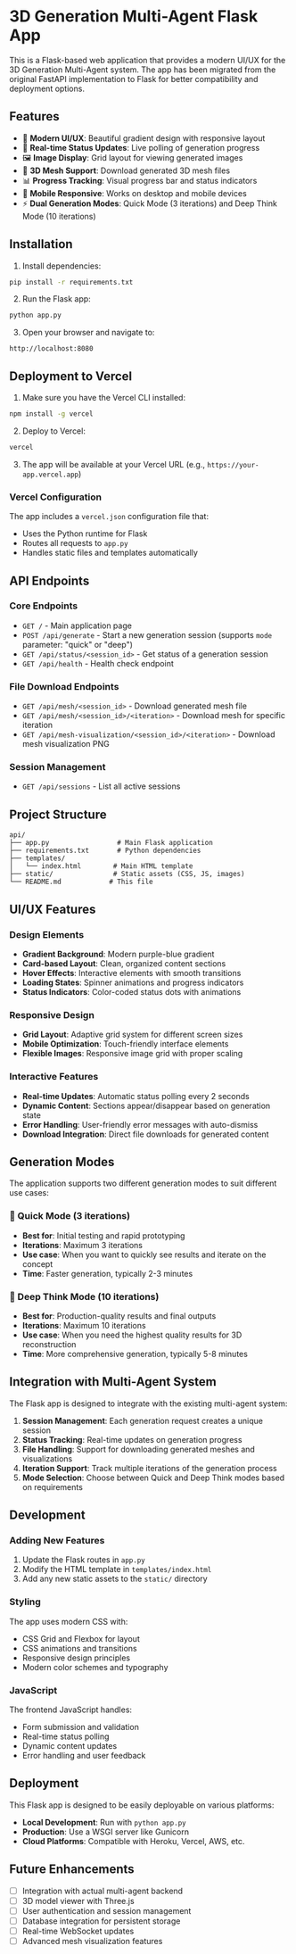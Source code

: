 # 3D Generation Multi-Agent Flask App

This is a Flask-based web application that provides a modern UI/UX for the 3D Generation Multi-Agent system. The app has been migrated from the original FastAPI implementation to Flask for better compatibility and deployment options.

## Features

- 🎨 **Modern UI/UX**: Beautiful gradient design with responsive layout
- 🚀 **Real-time Status Updates**: Live polling of generation progress
- 🖼️ **Image Display**: Grid layout for viewing generated images
- 🔲 **3D Mesh Support**: Download generated 3D mesh files
- 📊 **Progress Tracking**: Visual progress bar and status indicators
- 📱 **Mobile Responsive**: Works on desktop and mobile devices
- ⚡ **Dual Generation Modes**: Quick Mode (3 iterations) and Deep Think Mode (10 iterations)

## Installation

1. Install dependencies:
```bash
pip install -r requirements.txt
```

2. Run the Flask app:
```bash
python app.py
```

3. Open your browser and navigate to:
```
http://localhost:8080
```

## Deployment to Vercel

1. Make sure you have the Vercel CLI installed:
```bash
npm install -g vercel
```

2. Deploy to Vercel:
```bash
vercel
```

3. The app will be available at your Vercel URL (e.g., `https://your-app.vercel.app`)

### Vercel Configuration

The app includes a `vercel.json` configuration file that:
- Uses the Python runtime for Flask
- Routes all requests to `app.py`
- Handles static files and templates automatically

## API Endpoints

### Core Endpoints
- `GET /` - Main application page
- `POST /api/generate` - Start a new generation session (supports `mode` parameter: "quick" or "deep")
- `GET /api/status/<session_id>` - Get status of a generation session
- `GET /api/health` - Health check endpoint

### File Download Endpoints
- `GET /api/mesh/<session_id>` - Download generated mesh file
- `GET /api/mesh/<session_id>/<iteration>` - Download mesh for specific iteration
- `GET /api/mesh-visualization/<session_id>/<iteration>` - Download mesh visualization PNG

### Session Management
- `GET /api/sessions` - List all active sessions

## Project Structure

```
api/
├── app.py                 # Main Flask application
├── requirements.txt       # Python dependencies
├── templates/
│   └── index.html        # Main HTML template
├── static/               # Static assets (CSS, JS, images)
└── README.md            # This file
```

## UI/UX Features

### Design Elements
- **Gradient Background**: Modern purple-blue gradient
- **Card-based Layout**: Clean, organized content sections
- **Hover Effects**: Interactive elements with smooth transitions
- **Loading States**: Spinner animations and progress indicators
- **Status Indicators**: Color-coded status dots with animations

### Responsive Design
- **Grid Layout**: Adaptive grid system for different screen sizes
- **Mobile Optimization**: Touch-friendly interface elements
- **Flexible Images**: Responsive image grid with proper scaling

### Interactive Features
- **Real-time Updates**: Automatic status polling every 2 seconds
- **Dynamic Content**: Sections appear/disappear based on generation state
- **Error Handling**: User-friendly error messages with auto-dismiss
- **Download Integration**: Direct file downloads for generated content

## Generation Modes

The application supports two different generation modes to suit different use cases:

### 🚀 Quick Mode (3 iterations)
- **Best for**: Initial testing and rapid prototyping
- **Iterations**: Maximum 3 iterations
- **Use case**: When you want to quickly see results and iterate on the concept
- **Time**: Faster generation, typically 2-3 minutes

### 🧠 Deep Think Mode (10 iterations)
- **Best for**: Production-quality results and final outputs
- **Iterations**: Maximum 10 iterations
- **Use case**: When you need the highest quality results for 3D reconstruction
- **Time**: More comprehensive generation, typically 5-8 minutes

## Integration with Multi-Agent System

The Flask app is designed to integrate with the existing multi-agent system:

1. **Session Management**: Each generation request creates a unique session
2. **Status Tracking**: Real-time updates on generation progress
3. **File Handling**: Support for downloading generated meshes and visualizations
4. **Iteration Support**: Track multiple iterations of the generation process
5. **Mode Selection**: Choose between Quick and Deep Think modes based on requirements

## Development

### Adding New Features
1. Update the Flask routes in `app.py`
2. Modify the HTML template in `templates/index.html`
3. Add any new static assets to the `static/` directory

### Styling
The app uses modern CSS with:
- CSS Grid and Flexbox for layout
- CSS animations and transitions
- Responsive design principles
- Modern color schemes and typography

### JavaScript
The frontend JavaScript handles:
- Form submission and validation
- Real-time status polling
- Dynamic content updates
- Error handling and user feedback

## Deployment

This Flask app is designed to be easily deployable on various platforms:

- **Local Development**: Run with `python app.py`
- **Production**: Use a WSGI server like Gunicorn
- **Cloud Platforms**: Compatible with Heroku, Vercel, AWS, etc.

## Future Enhancements

- [ ] Integration with actual multi-agent backend
- [ ] 3D model viewer with Three.js
- [ ] User authentication and session management
- [ ] Database integration for persistent storage
- [ ] Real-time WebSocket updates
- [ ] Advanced mesh visualization features 